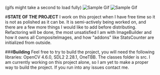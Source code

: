 (gifs might take a second to load fully)
![Sample Gif](https://github.com/508312/public-files/blob/master/demo/gif_hand.gif)
![Sample Gif](https://github.com/508312/public-files/blob/master/demo/gif_auto.gif)

#**STATE OF THE PROJECT**
I work on this project when I have free time so it is not as polished as it can be. 
It is semi-actively being worked on, and there are a few more things I would like to add before distributing.
Refactoring will be done, the most unsatisfied I am with ImageBuilder and how it owns all CompositeImages,
and how "addons" like StatsCounter are initialized from outside.

###**Building**
Feel free to try to build the project, you will need the following libraries: OpenCV 4.6.0, SDL2 2.28.1, OneTBB. 
The classes folder is src.
I am currently working on this project alone, so I am yet to make a proper way to build the project. 
If you run into any issues contact me.
